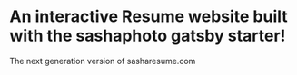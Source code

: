 # An interactive Resume website built with the sashaphoto gatsby starter!
The next generation version of sasharesume.com
